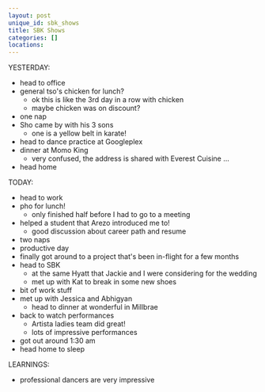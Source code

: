 ```yaml
---
layout: post
unique_id: sbk_shows
title: SBK Shows
categories: []
locations: 
---
```


YESTERDAY:
* head to office
* general tso's chicken for lunch?
  * ok this is like the 3rd day in a row with chicken
  * maybe chicken was on discount?
* one nap
* Sho came by with his 3 sons
  * one is a yellow belt in karate!
* head to dance practice at Googleplex
* dinner at Momo King
  * very confused, the address is shared with Everest Cuisine ...
* head home

TODAY:
* head to work
* pho for lunch!
  * only finished half before I had to go to a meeting
* helped a student that Arezo introduced me to!
  * good discussion about career path and resume
* two naps
* productive day
* finally got around to a project that's been in-flight for a few months
* head to SBK
  * at the same Hyatt that Jackie and I were considering for the wedding
  * met up with Kat to break in some new shoes
* bit of work stuff
* met up with Jessica and Abhigyan
  * head to dinner at wonderful in Millbrae
* back to watch performances
  * Artista ladies team did great!
  * lots of impressive performances
* got out around 1:30 am
* head home to sleep

LEARNINGS:
* professional dancers are very impressive
